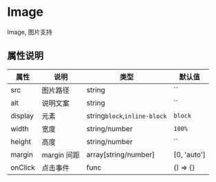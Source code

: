 # Image

Image, 图片支持

## 属性说明

| 属性    | 说明        | 类型                         | 默认值      |
| ------- | ----------- | ---------------------------- | ----------- |
| src     | 图片路径    | string                       | ``          |
| alt     | 说明文案    | string                       | ``          |
| display | 元素        | string`block`,`inline-block` | `block`     |
| width   | 宽度        | string/number                | `100%`      |
| height  | 高度        | string/number                | ``          |
| margin  | margin 间距 | array[string/number]         | [0, 'auto'] |
| onClick | 点击事件    | func                         | () => {}    |
